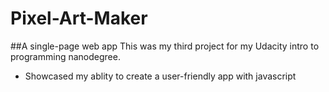 # Pixel-Art-Maker
##A single-page web app
This was my third project for my Udacity intro to programming nanodegree.
* Showcased my ablity to create a user-friendly app with javascript
